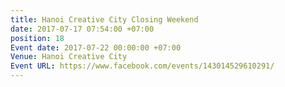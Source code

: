 ```yaml
---
title: Hanoi Creative City Closing Weekend
date: 2017-07-17 07:54:00 +07:00
position: 18
Event date: 2017-07-22 00:00:00 +07:00
Venue: Hanoi Creative City
Event URL: https://www.facebook.com/events/143014529610291/
---
```


